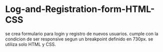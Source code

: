 # Log-and-Registration-form-HTML-CSS
se crea formulario para login y registro de nuevos usuarios. cumple con la condicion de ser responsive segun un breakpoint definido en 730px. se utiliza solo HTML y CSS.
